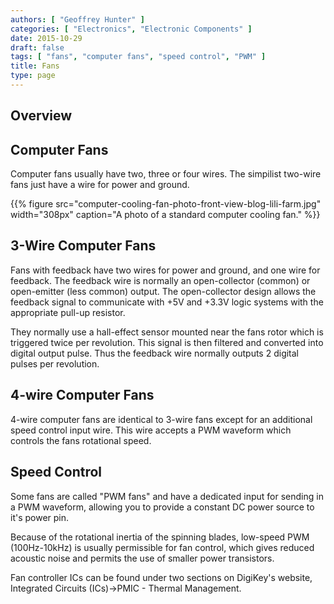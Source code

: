 ```yaml
---
authors: [ "Geoffrey Hunter" ]
categories: [ "Electronics", "Electronic Components" ]
date: 2015-10-29
draft: false
tags: [ "fans", "computer fans", "speed control", "PWM" ]
title: Fans
type: page
---
```


## Overview

## Computer Fans

Computer fans usually have two, three or four wires. The simpilist two-wire fans just have a wire for power and ground.

{{% figure src="computer-cooling-fan-photo-front-view-blog-lili-farm.jpg" width="308px" caption="A photo of a standard computer cooling fan."  %}}

## 3-Wire Computer Fans

Fans with feedback have two wires for power and ground, and one wire for feedback. The feedback wire is normally an open-collector (common) or open-emitter (less common) output. The open-collector design allows the feedback signal to communicate with +5V and +3.3V logic systems with the appropriate pull-up resistor.

They normally use a hall-effect sensor mounted near the fans rotor which is triggered twice per revolution. This signal is then filtered and converted into digital output pulse. Thus the feedback wire normally outputs 2 digital pulses per revolution.

## 4-wire Computer Fans

4-wire computer fans are identical to 3-wire fans except for an additional speed control input wire. This wire accepts a PWM waveform which controls the fans rotational speed.

## Speed Control

Some fans are called "PWM fans" and have a dedicated input for sending in a PWM waveform, allowing you to provide a constant DC power source to it's power pin.

Because of the rotational inertia of the spinning blades, low-speed PWM (100Hz-10kHz) is usually permissible for fan control, which gives reduced acoustic noise and permits the use of smaller power transistors.

Fan controller ICs can be found under two sections on DigiKey's website, Integrated Circuits (ICs)->PMIC - Thermal Management. 
